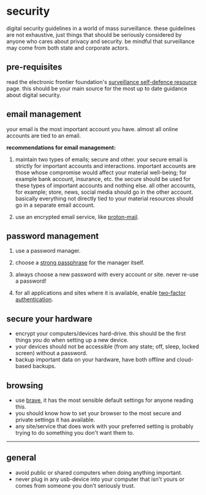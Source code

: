 # security

digital security guidelines in a world of mass surveillance.
these guidelines are not exhaustive, just things that should be seriously considered by anyone who cares about privacy and security.
be mindful that surveillance may come from both state and corporate actors. 

## pre-requisites

read the electronic frontier foundation's [surveillance self-defence resource](https://ssd.eff.org) page. 
this should be your main source for the most up to date guidance about digital security.

## email management

your email is the most important account you have. almost all online accounts are tied to an email.  

**recommendations for email management:** 
1. maintain two types of emails; secure and other. your secure email is strictly for important accounts and interactions. 
important accounts are those whose compromise would affect your material well-being; for example bank account, insurance, etc. 
the secure should be used for these types of important accounts and nothing else.
all other accounts, for example; store, news, social media should go in the other account. basically everything not directly tied to your material resources should go in a separate email account. 

2. use an encrypted email service, like [proton-mail](https://proton.me/mail).

## password management

1. use a password manager.

2. choose a [strong passphrase](https://www.schneier.com/blog/archives/2014/03/choosing_secure_1.html) for the manager itself.

3. always choose a new password with every account or site. never re-use a password!

4. for all applications and sites where it is available, enable [two-factor authentication](https://en.wikipedia.org/wiki/Multi-factor_authentication).

## secure your hardware

- encrypt your computers/devices hard-drive. this should be the first things you do when setting up a new device.
- your devices should not be accessible (from any state; off, sleep, locked screen) without a password.
- backup important data on your hardware, have both offline and cloud-based backups. 

## browsing

- use [brave](https://brave.com), it has the most sensible default settings for anyone reading this.
- you should know how to set your browser to the most secure and private settings it has available.
- any site/service that does work with your preferred setting is probably trying to do something you don't want them to.

---
## general

- avoid public or shared computers when doing anything important.
- never plug in any usb-device into your computer that isn't yours or comes from someone you don't seriously trust.



